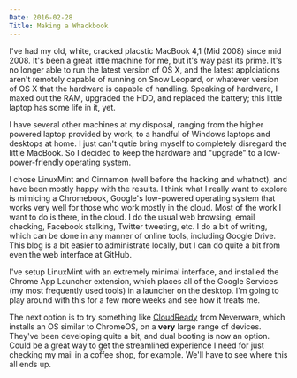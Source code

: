 ```yaml
---
Date: 2016-02-28
Title: Making a Whackbook
---
```


I've had my old, white, cracked placstic MacBook 4,1 (Mid 2008) since mid 2008. It's been a great little machine for me, but it's way past its prime. It's no longer able to run the latest version of OS X, and the latest applciations aren't remotely capable of running on Snow Leopard, or whatever version of OS X that the hardware is capable of handling. Speaking of hardware, I maxed out the RAM, upgraded the HDD, and replaced the battery; this little laptop has some life in it, yet.

I have several other machines at my disposal, ranging from the higher powered laptop provided by work, to a handful of Windows laptops and desktops at home. I just can't qutie bring myself to completely disregard the little MacBook. So I decided to keep the hardware and "upgrade" to a low-power-friendly operating system. 

I chose LinuxMint and Cinnamon (well before the hacking and whatnot), and have been mostly happy with the results. I think what I really want to explore is mimicing a Chromebook, Google's low-powered operating system that works very well for those who work mostly in the cloud. Most of the work I want to do is there, in the cloud. I do the usual web browsing, email checking, Facebook stalking, Twitter tweeting, etc. I do a bit of writing, which can be done in any manner of online tools, including Google Drive. This blog is a bit easier to administrate locally, but I can do quite a bit from even the web interface at GitHub. 

I've setup LinuxMint with an extremely minimal interface, and installed the Chrome App Launcher extension, which places all of the Google Services (my most frequently used tools) in a launcher on the desktop. I'm going to play around with this for a few more weeks and see how it treats me. 

The next option is to try something like [CloudReady](http://www.neverware.com/products/cloudreadylicense) from Neverware, which installs an OS similar to ChromeOS, on a **very** large range of devices. They've been developing quite a bit, and dual booting is now an option. Could be a great way to get the streamlined experience I need for just checking my mail in a coffee shop, for example. We'll have to see where this all ends up.